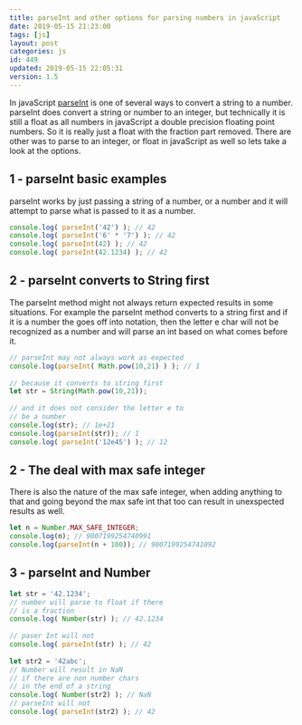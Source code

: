 ```yaml
---
title: parseInt and other options for parsing numbers in javaScript
date: 2019-05-15 21:23:00
tags: [js]
layout: post
categories: js
id: 449
updated: 2019-05-15 22:05:31
version: 1.5
---
```


In javaScript [parseInt](https://developer.mozilla.org/en-US/docs/Web/JavaScript/Reference/Global_Objects/parseInt) is one of several ways to convert a string to a number. parseInt does convert a string or number to an integer, but technically it is still a float as all numbers in javaScript a double precision floating point numbers. So it is really just a float with the fraction part removed. There are other was to parse to an integer, or float in javaScript as well so lets take a look at the options.

<!-- more -->

## 1 - parseInt basic examples

parseInt works by just passing a string of a number, or a number and it will attempt to parse what is passed to it as a number.

```js
console.log( parseInt('42') ); // 42
console.log( parseInt('6' * '7') ); // 42
console.log( parseInt(42) ); // 42
console.log( parseInt(42.1234) ); // 42
```

## 2 - parseInt converts to String first

The parseInt method might not always return expected results in some situations. For example the parseInt method converts to a string first and if it is a number the goes off into notation, then the letter e char will not be recognized as a number and will parse an int based on what comes before it.

```js
// parseInt may not always work as expected
console.log(parseInt( Math.pow(10,21) ) ); // 1
 
// because it converts to string first
let str = String(Math.pow(10,21));
 
// and it does not consider the letter e to 
// be a number
console.log(str); // 1e+21
console.log(parseInt(str)); // 1
console.log( parseInt('12e45') ); // 12
```

## 2 - The deal with max safe integer

There is also the nature of the max safe integer, when adding anything to that and going beyond the max safe int that too can result in unexspected results as well.

```js
let n = Number.MAX_SAFE_INTEGER;
console.log(n); // 9007199254740991
console.log(parseInt(n + 100)); // 9007199254741092
```

## 3 - parseInt and Number

```js
let str = '42.1234';
// number will parse to float if there
// is a fraction
console.log( Number(str) ); // 42.1234
 
// paser Int will not
console.log( parseInt(str) ); // 42
 
let str2 = '42abc';
// Number will result in NaN
// if there are non number chars
// in the end of a string
console.log( Number(str2) ); // NaN
// parseInt will not
console.log( parseInt(str2) ); // 42
```